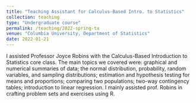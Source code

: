 ```yaml
---
title: "Teaching Assistant for Calculus-Based Intro. to Statistics"
collection: teaching
type: "Undergraduate course"
permalink: /teaching/2022-spring-ta
venue: "Columbia University, Department of Statistics"
date: 2022-01-21
---
```

I assisted Professor Joyce Robins with the Calculus-Based Introduction to Statistics core class. The main topics we covered were:  graphical and numerical summaries of data; the normal distribution, probability, random variables, and sampling distributions; estimation and hypothesis testing for means and proportions; comparing two populations; two-way contingency tables; introduction to linear regression. I mainly assisted prof. Robins in crafting problem sets and exercises using R.
